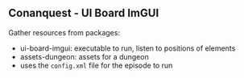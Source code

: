 
Conanquest - UI Board ImGUI
---------------------------

Gather resources from packages:
 * ui-board-imgui: executable to run, listen to positions of elements
 * assets-dungeon: assets for a dungeon
 * uses the `config.xml` file for the episode to run
